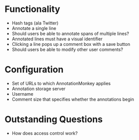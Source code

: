 Functionality
=============
* Hash tags (ala Twitter)
* Annotate a single line
* Should users be able to annotate spans of multiple lines?
* Annotated lines must have a visual identifier
* Clicking a line pops up a comment box with a save button
* Should users be able to modify other user comments?

Configuration
=============
* Set of URLs to which AnnotationMonkey applies
* Annotation storage server
* Username
* Comment size that specifies whether the annotations begin 

 
Outstanding Questions
=====================
* How does access control work?

